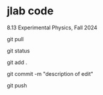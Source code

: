 # jlab code
8.13 Experimental Physics, Fall 2024

git pull

git status

git add .

git commit -m "description of edit"

git push
